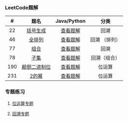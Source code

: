 ### LeetCode题解

|  #   |                             题名                             |              Java/Python               |     分类      |
| :--: | :----------------------------------------------------------: | :------------------------------------: | :-----------: |
|  22  | [括号生成](https://leetcode-cn.com/problems/generate-parentheses/) | [查看题解](22-generate-parentheses.md) |     回溯      |
|  46  |   [全排列](https://leetcode-cn.com/problems/permutations/)   |     [查看题解](46-permutations.md)     | 回溯 （排列） |
|  77  |    [组合](https://leetcode-cn.com/problems/combinations/)    |     [查看题解](77-combinations.md)     |     回溯      |
|  78  |      [子集](https://leetcode-cn.com/problems/subsets/)       |       [查看题解](78-subsets.md)        | 回溯（组合）  |
| 190  | [ 颠倒二进制位](https://leetcode-cn.com/problems/reverse-bits/) |    [查看题解](190-reverse-bits.md)     |    位运算     |
| 231  |   [2的幂](https://leetcode-cn.com/problems/power-of-two/)    |    [查看题解](231-power-of-two.md)     |    位运算     |



### 专题练习

1. [位运算专题](./bit-manipulation/)

2. [回溯专题](./backtracking/)

